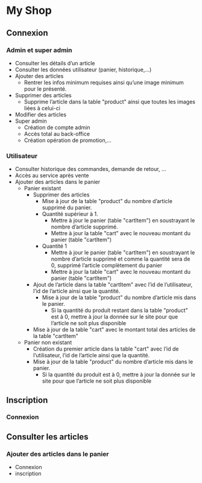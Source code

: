 # My Shop

## Connexion

### Admin et super admin
- Consulter les détails d’un article
- Consulter les données utilisateur (panier, historique,…)
- Ajouter des articles
	- Rentrer les infos minimum requises ainsi qu’une image minimum pour le présenté.
- Supprimer des articles
	- Supprime l’article dans la table "product" ainsi que toutes les images liées à celui-ci
- Modifier des articles
- Super admin
	- Création de compte admin
	- Accès total au back-office
	- Création opération de promotion,…

### Utilisateur
- Consulter historique des commandes, demande de retour, …
- Accès au service après vente
- Ajouter des articles dans le panier
	- Panier existant
		- Supprimer des articles
			- Mise à jour de la table "product"  du nombre d’article supprimé  du panier. 
			- Quantité supérieur à 1.
				- Mettre à jour le panier (table "cartItem") en soustrayant le nombre d’article supprimé.
				- Mettre à jour la table "cart" avec le nouveau montant du panier (table "cartItem")
			- Quantité 1
				- Mettre à jour le panier (table "cartItem") en soustrayant le nombre d’article supprimé et comme la quantité sera de 0, supprimé l’article complètement du panier
				- Mettre à jour la table "cart" avec le nouveau montant du panier (table "cartItem")
		- Ajout de l’article dans la table "cartItem" avec l’id de l’utilisateur, l’id de l’article ainsi que la quantité.
			- Mise à jour de la table "product"  du nombre d’article mis dans le panier. 
				- Si la quantité du produit restant dans la table "product" est à 0, mettre à jour la donnée sur le site pour que l’article ne soit plus disponible
		- Mise à jour de la table "cart" avec le montant total des articles de la table "cartItem"
	- Panier non existant
		- Création du premier article dans la table "cart" avec l’id de l’utilisateur, l’id de l’article ainsi que la quantité.
		- Mise à jour de la table "product"  du nombre d’article mis dans le panier. 
			- Si la quantité du produit est à 0, mettre à jour la donnée sur le site pour que l’article ne soit plus disponible

## Inscription

### Connexion

## Consulter les articles

### Ajouter des articles dans le panier
- Connexion
- inscription
